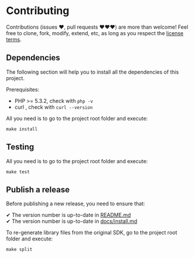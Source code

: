 Contributing
============

Contributions (issues ♥, pull requests ♥♥♥) are more than welcome! Feel free to
clone, fork, modify, extend, etc, as long as you respect the
[license terms](../LICENSE-CC-BY.md).


Dependencies
------------

The following section will help you to install all the dependencies of this
project.

Prerequisites:
  - PHP >= 5.3.2, check with `php -v`
  - curl , check with `curl --version`

All you need is to go to the project root folder and execute:

    make install


Testing
-------

All you need is to go to the project root folder and execute:

    make test


Publish a release
-----------------

Before publishing a new release, you need to ensure that:

✔ The version number is up-to-date in [README.md](../README.md)  
✔ The version number is up-to-date in [docs/install.md](../docs/README.md)  

To re-generate library files from the original SDK, go to the project root
folder and execute:

    make split
